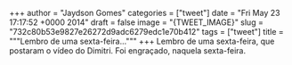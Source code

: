 
+++
author = "Jaydson Gomes"
categories = ["tweet"]
date = "Fri May 23 17:17:52 +0000 2014"
draft = false
image = "{TWEET_IMAGE}"
slug = "732c80b53e9827e26272d9adc6279edc1e70b412"
tags = ["tweet"]
title = """Lembro de uma sexta-feira..."""
+++
Lembro de uma sexta-feira, que postaram o vídeo do Dimitri. Foi engraçado, naquela sexta-feira.
